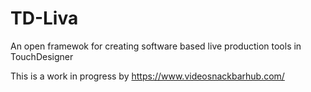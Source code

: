 # TD-Liva
An open framewok for creating software based live production tools in TouchDesigner


This is a work in progress by https://www.videosnackbarhub.com/ 
